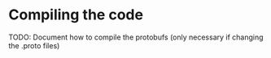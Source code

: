 # Compiling the code
TODO: Document how to compile the protobufs (only necessary if changing the .proto files)